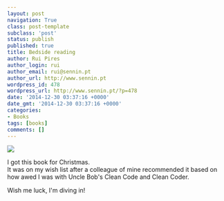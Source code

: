 ```yaml
---
layout: post
navigation: True
class: post-template
subclass: 'post'
status: publish
published: true
title: Bedside reading
author: Rui Pires
author_login: rui
author_email: rui@sennin.pt
author_url: http://www.sennin.pt
wordpress_id: 478
wordpress_url: http://www.sennin.pt/?p=478
date: '2014-12-30 03:37:16 +0000'
date_gmt: '2014-12-30 03:37:16 +0000'
categories:
- Books
tags: [books]
comments: []
---
```

<p><img src="{{ site.baseurl }}/assets/2014/bedside.jpg" /></p>
<p>I got this book for Christmas.<br />
It was on my wish list after a colleague of mine recommended it based on how awed I was with Uncle Bob's Clean Code and Clean Coder.</p>
<p>Wish me luck, I'm diving in!</p>
